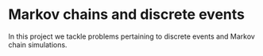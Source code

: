 # Markov chains and discrete events
In this project we tackle problems pertaining to discrete events and Markov chain simulations.
